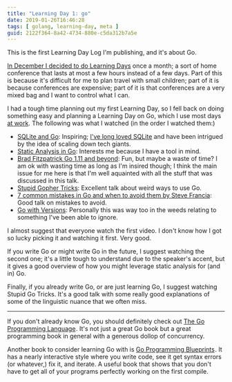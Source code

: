```yaml
---
title: "Learning Day 1: go"
date: 2019-01-26T16:46:28
tags: [ golang, learning-day, meta ]
guid: 2122f364-8a42-4734-880e-c5da312b7a5e
---
```

This is the first Learning Day Log I'm publishing, and it's about Go.

<!--more-->

[In December I decided to do Learning Days](/posts/goals-2019/) once a month; a
sort of home conference that lasts at most a few hours instead of a few days.
Part of this is because it's difficult for me to plan travel with small
children; part of it is because conferences are expensive; part of it is that
conferences are a very mixed bag and I want to control what I can.

I had a tough time planning out my first Learning Day, so I fell back on doing
something easy and planning a Learning Day on Go, which I use most days [at
work](https://www.ziprecruiter.com/hiring/technology).  The following was what I
watched (in the order I watched them:)

 * [SQLite and Go](https://www.youtube.com/watch?v=RqubKSF3wig): Inspiring;
     [I've long loved SQLite](/posts/hugo-unix-vim-integration/) and have been
     intrigued by the idea of scaling down tech giants.
 * [Static Analysis in Go](https://www.youtube.com/watch?v=mLVxAU_xpEA):
     Interests me because I have a tool in mind.
 * [Brad Fitzpatrick Go 1.11 and beyond](https://www.youtube.com/watch?v=rWJHbh6qO_Y):
   Fun, but maybe a waste of time?  I am ok with wasting time as long as I'm
   insired though; I think the main issue for me here is that I'm well aquainted
   with all the stuff that was discussed in this talk.
 * [Stupid Gopher Tricks](https://www.youtube.com/watch?v=UECh7X07m6E):
     Excellent talk about weird ways to use Go.
 * [7 common mistakes in Go and when to avoid them by Steve Francia](https://www.youtube.com/watch?v=29LLRKIL_TI):
     Good talk on mistakes to avoid.
 * [Go with Versions](https://www.youtube.com/watch?v=F8nrpe0XWRg):
     Personally this was way too in the weeds relating to something I've been
     able to ignore.

I almost suggest that everyone watch the first video.  I don't know how I got so
lucky picking it and watching it first.  Very good.

If you write Go or might write Go in the future, I suggest watching the second
one; it's a little tough to understand due to the speaker's accent, but it gives
a good overview of how you might leverage static analysis for (and in) Go.

Finally, if you already write Go, or are just learning Go, I suggest watching
Stupid Go Tricks.  It's a good talk with some really good explanations of some
of the linguistic nuance that we often miss.

---

If you don't already know Go, you should definitely check out
<a target="_blank" href="https://www.amazon.com/gp/product/0134190440/ref=as_li_tl?ie=UTF8&camp=1789&creative=9325&creativeASIN=0134190440&linkCode=as2&tag=afoolishmanif-20&linkId=44bc682044ff1b8a290c3c35c788e3e5">The Go Programming Language</a><img src="//ir-na.amazon-adsystem.com/e/ir?t=afoolishmanif-20&l=am2&o=1&a=0134190440" width="1" height="1" border="0" alt="" style="border:none !important; margin:0px !important;" />.
It's not just a great Go book but a great programming book in general with a
generous dollop of concurrency.

Another book to consider learning Go with is
<a target="_blank" href="https://www.amazon.com/gp/product/1786468948/ref=as_li_tl?ie=UTF8&camp=1789&creative=9325&creativeASIN=1786468948&linkCode=as2&tag=afoolishmanif-20&linkId=803e58234c448a8d1f4cc2693f2149b8">Go Programming Blueprints</a><img src="//ir-na.amazon-adsystem.com/e/ir?t=afoolishmanif-20&l=am2&o=1&a=1786468948" width="1" height="1" border="0" alt="" style="border:none !important; margin:0px !important;" />.
It has a nearly interactive style where you write code, see it get syntax errors
(or whatever,) fix it, and iterate.  A useful book that shows that you don't
have to get all of your programs perfectly working on the first compile.
